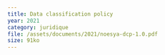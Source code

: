 ```yaml
---
title: Data classification policy
year: 2021
category: juridique
file: /assets/documents/2021/noesya-dcp-1.0.pdf
size: 91ko
---
```

